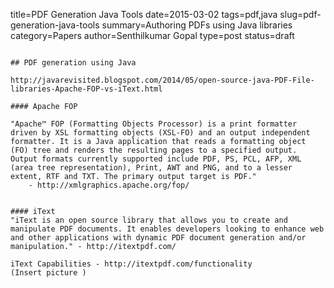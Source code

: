 title=PDF Generation Java Tools
date=2015-03-02
tags=pdf,java
slug=pdf-generation-java-tools
summary=Authoring PDFs using Java libraries
category=Papers
author=Senthilkumar Gopal
type=post
status=draft
~~~~~~

## PDF generation using Java

http://javarevisited.blogspot.com/2014/05/open-source-java-PDF-File-libraries-Apache-FOP-vs-iText.html

#### Apache FOP

"Apache™ FOP (Formatting Objects Processor) is a print formatter driven by XSL formatting objects (XSL-FO) and an output independent formatter. It is a Java application that reads a formatting object (FO) tree and renders the resulting pages to a specified output. Output formats currently supported include PDF, PS, PCL, AFP, XML (area tree representation), Print, AWT and PNG, and to a lesser extent, RTF and TXT. The primary output target is PDF."
	- http://xmlgraphics.apache.org/fop/


#### iText
"iText is an open source library that allows you to create and manipulate PDF documents. It enables developers looking to enhance web and other applications with dynamic PDF document generation and/or manipulation." - http://itextpdf.com/

iText Capabilities - http://itextpdf.com/functionality
(Insert picture )
